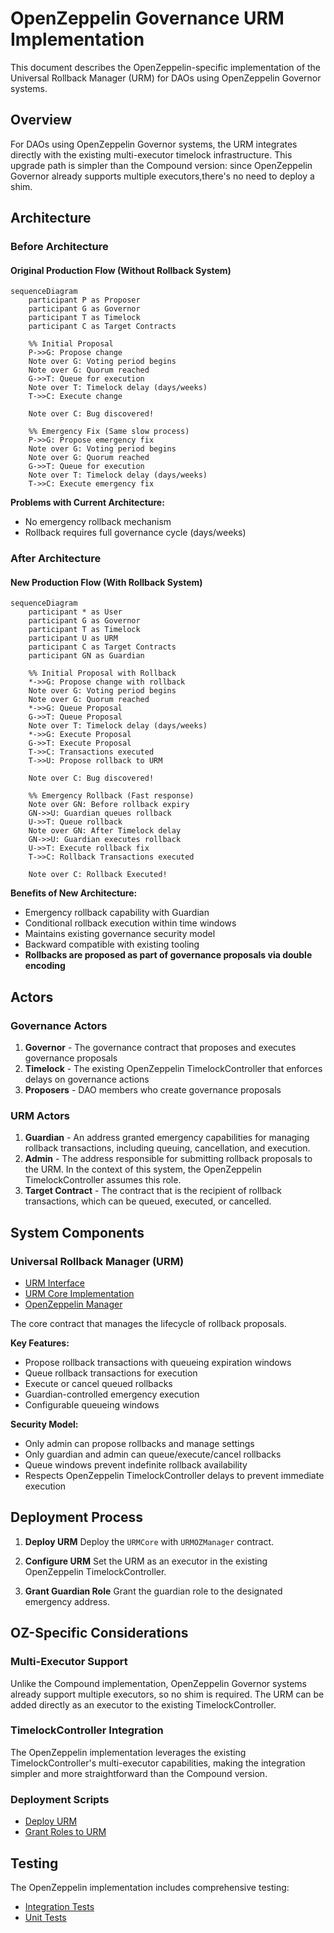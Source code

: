 # OpenZeppelin Governance URM Implementation

This document describes the OpenZeppelin-specific implementation of the Universal Rollback Manager (URM) for DAOs using OpenZeppelin Governor systems.

## Overview

For DAOs using OpenZeppelin Governor systems, the URM integrates directly with the existing multi-executor timelock infrastructure. This upgrade path is simpler than the Compound version: since OpenZeppelin Governor already supports multiple executors,there's no need to deploy a shim.

## Architecture

### Before Architecture

#### Original Production Flow (Without Rollback System)

```mermaid
sequenceDiagram
    participant P as Proposer
    participant G as Governor
    participant T as Timelock
    participant C as Target Contracts

    %% Initial Proposal
    P->>G: Propose change
    Note over G: Voting period begins
    Note over G: Quorum reached
    G->>T: Queue for execution
    Note over T: Timelock delay (days/weeks)
    T->>C: Execute change

    Note over C: Bug discovered!

    %% Emergency Fix (Same slow process)
    P->>G: Propose emergency fix
    Note over G: Voting period begins
    Note over G: Quorum reached
    G->>T: Queue for execution
    Note over T: Timelock delay (days/weeks)
    T->>C: Execute emergency fix
```

**Problems with Current Architecture:**
- No emergency rollback mechanism
- Rollback requires full governance cycle (days/weeks)

### After Architecture

#### New Production Flow (With Rollback System)

```mermaid
sequenceDiagram
    participant * as User
    participant G as Governor
    participant T as Timelock
    participant U as URM
    participant C as Target Contracts
    participant GN as Guardian

    %% Initial Proposal with Rollback
    *->>G: Propose change with rollback
    Note over G: Voting period begins
    Note over G: Quorum reached
    *->>G: Queue Proposal
    G->>T: Queue Proposal
    Note over T: Timelock delay (days/weeks)
    *->>G: Execute Proposal
    G->>T: Execute Proposal
    T->>C: Transactions executed
    T->>U: Propose rollback to URM

    Note over C: Bug discovered!

    %% Emergency Rollback (Fast response)
    Note over GN: Before rollback expiry
    GN->>U: Guardian queues rollback
    U->>T: Queue rollback
    Note over GN: After Timelock delay
    GN->>U: Guardian executes rollback
    U->>T: Execute rollback fix
    T->>C: Rollback Transactions executed

    Note over C: Rollback Executed!
```

**Benefits of New Architecture:**
- Emergency rollback capability with Guardian
- Conditional rollback execution within time windows
- Maintains existing governance security model
- Backward compatible with existing tooling
- **Rollbacks are proposed as part of governance proposals via double encoding**

## Actors

### Governance Actors

1. **Governor** - The governance contract that proposes and executes governance proposals
2. **Timelock** - The existing OpenZeppelin TimelockController that enforces delays on governance actions
3. **Proposers** - DAO members who create governance proposals

### URM Actors

1. **Guardian** - An address granted emergency capabilities for managing rollback transactions, including queuing, cancellation, and execution.
2. **Admin** - The address responsible for submitting rollback proposals to the URM. In the context of this system, the OpenZeppelin TimelockController assumes this role.
3. **Target Contract** - The contract that is the recipient of rollback transactions, which can be queued, executed, or cancelled.

## System Components

### Universal Rollback Manager (URM)

* [URM Interface](../src/interfaces/IURM.sol)
* [URM Core Implementation](../src/contracts/URMCore.sol)
* [OpenZeppelin Manager](../src/contracts/urm/URMOZManager.sol)

The core contract that manages the lifecycle of rollback proposals.

**Key Features:**
- Propose rollback transactions with queueing expiration windows
- Queue rollback transactions for execution
- Execute or cancel queued rollbacks
- Guardian-controlled emergency execution
- Configurable queueing windows

**Security Model:**
- Only admin can propose rollbacks and manage settings
- Only guardian and admin can queue/execute/cancel rollbacks
- Queue windows prevent indefinite rollback availability
- Respects OpenZeppelin TimelockController delays to prevent immediate execution

## Deployment Process

1. **Deploy URM**
   Deploy the `URMCore` with `URMOZManager` contract.

2. **Configure URM**
   Set the URM as an executor in the existing OpenZeppelin TimelockController.

3. **Grant Guardian Role**
   Grant the guardian role to the designated emergency address.

## OZ-Specific Considerations

### Multi-Executor Support

Unlike the Compound implementation, OpenZeppelin Governor systems already support multiple executors, so no shim is required. The URM can be added directly as an executor to the existing TimelockController.

### TimelockController Integration

The OpenZeppelin implementation leverages the existing TimelockController's multi-executor capabilities, making the integration simpler and more straightforward than the Compound version.

### Deployment Scripts

* [Deploy URM](../script/1_DeployURMOZ.s.sol)
* [Grant Roles to URM](../script/2_GrantRolesToURMOZ.s.sol)

## Testing

The OpenZeppelin implementation includes comprehensive testing:

* [Integration Tests](../test/URMOZDeployment.integration.t.sol)
* [Unit Tests](../test/URMOZManager.unit.t.sol) 